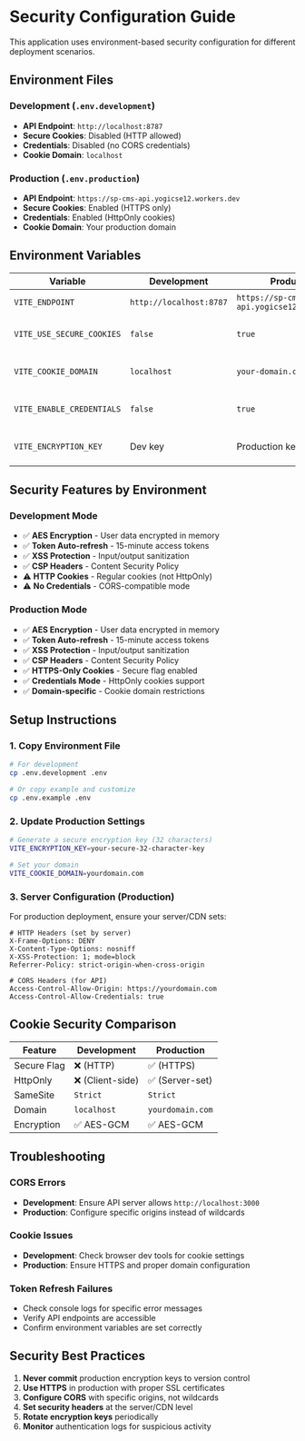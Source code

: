 # Security Configuration Guide

This application uses environment-based security configuration for different deployment scenarios.

## Environment Files

### Development (`.env.development`)

- **API Endpoint**: `http://localhost:8787`
- **Secure Cookies**: Disabled (HTTP allowed)
- **Credentials**: Disabled (no CORS credentials)
- **Cookie Domain**: `localhost`

### Production (`.env.production`)

- **API Endpoint**: `https://sp-cms-api.yogicse12.workers.dev`
- **Secure Cookies**: Enabled (HTTPS only)
- **Credentials**: Enabled (HttpOnly cookies)
- **Cookie Domain**: Your production domain

## Environment Variables

| Variable                  | Development             | Production                                 | Description                    |
| ------------------------- | ----------------------- | ------------------------------------------ | ------------------------------ |
| `VITE_ENDPOINT`           | `http://localhost:8787` | `https://sp-cms-api.yogicse12.workers.dev` | API base URL                   |
| `VITE_USE_SECURE_COOKIES` | `false`                 | `true`                                     | Enable Secure flag on cookies  |
| `VITE_COOKIE_DOMAIN`      | `localhost`             | `your-domain.com`                          | Cookie domain setting          |
| `VITE_ENABLE_CREDENTIALS` | `false`                 | `true`                                     | Enable credentials in requests |
| `VITE_ENCRYPTION_KEY`     | Dev key                 | Production key                             | 32-character AES key           |

## Security Features by Environment

### Development Mode

- ✅ **AES Encryption** - User data encrypted in memory
- ✅ **Token Auto-refresh** - 15-minute access tokens
- ✅ **XSS Protection** - Input/output sanitization
- ✅ **CSP Headers** - Content Security Policy
- ⚠️ **HTTP Cookies** - Regular cookies (not HttpOnly)
- ⚠️ **No Credentials** - CORS-compatible mode

### Production Mode

- ✅ **AES Encryption** - User data encrypted in memory
- ✅ **Token Auto-refresh** - 15-minute access tokens
- ✅ **XSS Protection** - Input/output sanitization
- ✅ **CSP Headers** - Content Security Policy
- ✅ **HTTPS-Only Cookies** - Secure flag enabled
- ✅ **Credentials Mode** - HttpOnly cookies support
- ✅ **Domain-specific** - Cookie domain restrictions

## Setup Instructions

### 1. Copy Environment File

```bash
# For development
cp .env.development .env

# Or copy example and customize
cp .env.example .env
```

### 2. Update Production Settings

```bash
# Generate a secure encryption key (32 characters)
VITE_ENCRYPTION_KEY=your-secure-32-character-key

# Set your domain
VITE_COOKIE_DOMAIN=yourdomain.com
```

### 3. Server Configuration (Production)

For production deployment, ensure your server/CDN sets:

```http
# HTTP Headers (set by server)
X-Frame-Options: DENY
X-Content-Type-Options: nosniff
X-XSS-Protection: 1; mode=block
Referrer-Policy: strict-origin-when-cross-origin

# CORS Headers (for API)
Access-Control-Allow-Origin: https://yourdomain.com
Access-Control-Allow-Credentials: true
```

## Cookie Security Comparison

| Feature     | Development      | Production       |
| ----------- | ---------------- | ---------------- |
| Secure Flag | ❌ (HTTP)        | ✅ (HTTPS)       |
| HttpOnly    | ❌ (Client-side) | ✅ (Server-set)  |
| SameSite    | `Strict`         | `Strict`         |
| Domain      | `localhost`      | `yourdomain.com` |
| Encryption  | ✅ AES-GCM       | ✅ AES-GCM       |

## Troubleshooting

### CORS Errors

- **Development**: Ensure API server allows `http://localhost:3000`
- **Production**: Configure specific origins instead of wildcards

### Cookie Issues

- **Development**: Check browser dev tools for cookie settings
- **Production**: Ensure HTTPS and proper domain configuration

### Token Refresh Failures

- Check console logs for specific error messages
- Verify API endpoints are accessible
- Confirm environment variables are set correctly

## Security Best Practices

1. **Never commit** production encryption keys to version control
2. **Use HTTPS** in production with proper SSL certificates
3. **Configure CORS** with specific origins, not wildcards
4. **Set security headers** at the server/CDN level
5. **Rotate encryption keys** periodically
6. **Monitor** authentication logs for suspicious activity
